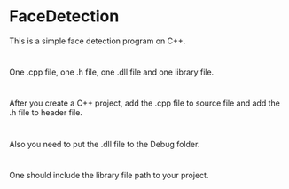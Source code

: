 # FaceDetection
This is a simple face detection program on C++.
#
One .cpp file, one .h file, one .dll file and one library file.
#
After you create a C++ project, add the .cpp file to source file and add the .h file to header file.
#
Also you need to put the .dll file to the Debug folder.
#
One should include the library file path to your project.
